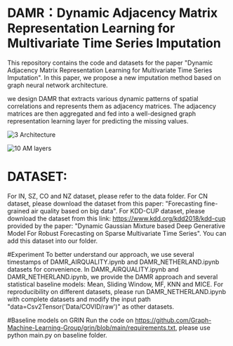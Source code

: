# DAMR：Dynamic Adjacency Matrix Representation Learning for Multivariate Time Series Imputation
This repository contains the code and datasets for the paper "Dynamic Adjacency Matrix Representation Learning for Multivariate Time Series Imputation". In this paper, we propose a new imputation method based on graph neural network architecture.

we design DAMR that extracts various dynamic patterns of spatial correlations and represents them as adjacency matrices. The adjacency matrices are then aggregated and fed into a well-designed graph representation learning layer for predicting the missing values.

![3 Architecture](https://user-images.githubusercontent.com/98369049/197794496-395db772-0912-48f8-b2d8-b5366ca221e0.jpg)

![10 AM layers](https://user-images.githubusercontent.com/98369049/197795715-4d7065e3-fa56-4468-ac9c-4df0757411c2.jpg)

# DATASET:
For IN, SZ, CO and NZ dataset, please refer to the data folder.
For CN dataset, please download the dataset from this paper: "Forecasting fine-grained air quality based on big data".
For KDD-CUP dataset, please download the dataset from this link: https://www.kdd.org/kdd2018/kdd-cup provided by the paper: "Dynamic Gaussian Mixture based Deep Generative Model For Robust Forecasting on Sparse Multivariate Time Series". You can add this dataset into our folder.

#Experiment
To better understand our approach, we use several timestamps of DAMR_AIRQUALITY.ipynb and DAMR_NETHERLAND.ipynb datasets for convenience.
In  DAMR_AIRQUALITY.ipynb and DAMR_NETHERLAND.ipynb, we provide the DAMR approach and several statistical baseline models: Mean, Sliding Window, MF, KNN and MICE.
For reproducibility on different datasets, please run DAMR_NETHERLAND.ipynb with complete datasets and modify the input path "data=Csv2Tensor('Data/COVID/raw')" as other datasets.

#Baseline models on GRIN
Run the code on https://github.com/Graph-Machine-Learning-Group/grin/blob/main/requirements.txt, please use python main.py on baseline folder.

